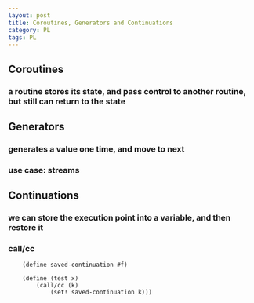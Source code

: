 ```yaml
---
layout: post
title: Coroutines, Generators and Continuations
category: PL
tags: PL
---
```


## Coroutines
### a routine stores its state, and pass control to another routine, but still can return to the state

## Generators
### generates a value one time, and move to next
### use case: streams

## Continuations
### we can store the execution point into a variable, and then restore it
### call/cc
```
    (define saved-continuation #f)

    (define (test x) 
        (call/cc (k) 
            (set! saved-continuation k)))
```